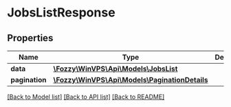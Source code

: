 # JobsListResponse

## Properties
Name | Type | Description | Notes
------------ | ------------- | ------------- | -------------
**data** | [**\Fozzy\WinVPS\Api\Models\JobsList**](JobsList.md) |  | [optional] 
**pagination** | [**\Fozzy\WinVPS\Api\Models\PaginationDetails**](PaginationDetails.md) |  | [optional] 

[[Back to Model list]](../../README.md#documentation-for-models) [[Back to API list]](../../README.md#documentation-for-api-endpoints) [[Back to README]](../../README.md)

